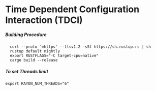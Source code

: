 # Time Dependent Configuration Interaction (TDCI)


##### Building Procedure 
```
  curl --proto '=https' --tlsv1.2 -sSf https://sh.rustup.rs | sh
  rustup default nightly
  export RUSTFLAGS="-C target-cpu=native"
  cargo build --release
```


##### To set Threads limit 
```
export RAYON_NUM_THREADS="6"
```
